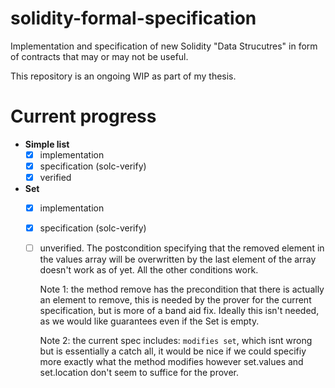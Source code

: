 
# solidity-formal-specification
Implementation and specification of new Solidity "Data Strucutres" in form of contracts that may or may not be useful.

This repository is an ongoing WIP as part of my thesis.

# Current progress

- **Simple list**
  - [x] implementation
  - [x] specification (solc-verify)
  - [x] verified
- **Set**
  - [x] implementation
  - [x] specification (solc-verify)
  - [ ] unverified. The postcondition specifying that the removed element in the values array will be overwritten by the last element of the array doesn't work as of yet. All the other    conditions work. 
    
    Note 1: the method remove has the precondition that there is actually an element to remove, this is needed by the prover for the current specification, but is more of a band aid fix. Ideally this isn't needed, as we would like guarantees even if the Set is empty.
    
    Note 2: the current spec includes: ```modifies set```, which isnt wrong but is essentially a catch all, it would be nice if we could specifiy more exactly what the method modifies however set.values and set.location don't seem to suffice for the prover.
 
